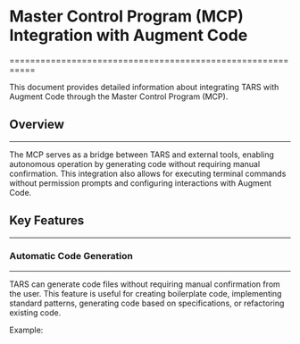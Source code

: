 # Master Control Program (MCP) Integration with Augment Code
===========================================================

This document provides detailed information about integrating TARS with Augment Code through the Master Control Program (MCP).

## Overview
------------

The MCP serves as a bridge between TARS and external tools, enabling autonomous operation by generating code without requiring manual confirmation. This integration also allows for executing terminal commands without permission prompts and configuring interactions with Augment Code.

## Key Features
-----------------

### Automatic Code Generation
-------------------------

TARS can generate code files without requiring manual confirmation from the user. This feature is useful for creating boilerplate code, implementing standard patterns, generating code based on specifications, or refactoring existing code.

Example: